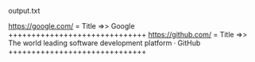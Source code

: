 output.txt



https://google.com/	= Title =>>	Google
++++++++++++++++++++++++++++++
https://github.com/	= Title =>>	The world leading software development platform · GitHub
++++++++++++++++++++++++++++++
